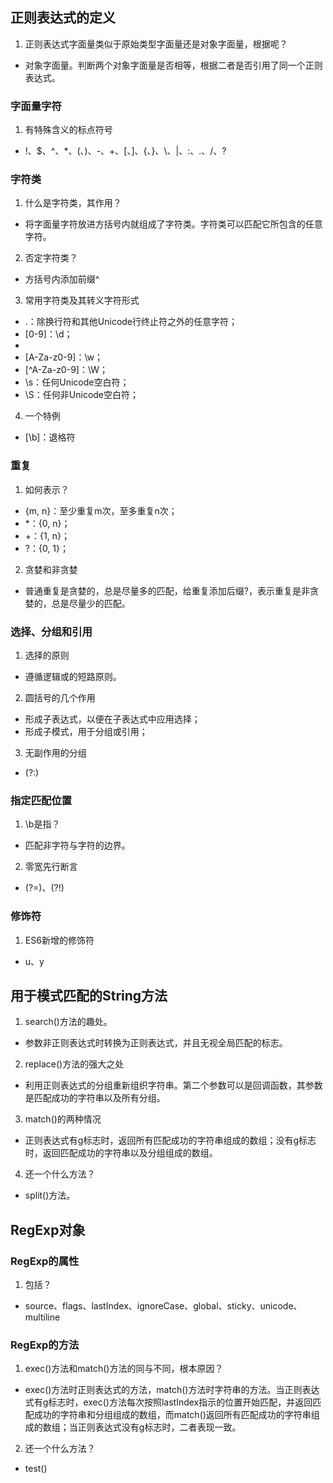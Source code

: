 ## 正则表达式的定义
1. 正则表达式字面量类似于原始类型字面量还是对象字面量，根据呢？
- 对象字面量。判断两个对象字面量是否相等，根据二者是否引用了同一个正则表达式。
### 字面量字符
1. 有特殊含义的标点符号
- !、$、^、*、(、)、-、+、[、]、{、}、\、|、:、.、/、?
### 字符类
1. 什么是字符类，其作用？
- 将字面量字符放进方括号内就组成了字符类。字符类可以匹配它所包含的任意字符。
2. 否定字符类？
- 方括号内添加前缀^
3. 常用字符类及其转义字符形式
* .：除换行符和其他Unicode行终止符之外的任意字符；
* [0-9]：\d；
* [^0-9]: \D；
* [A-Za-z0-9]：\w；
* [^A-Za-z0-9]：\W；
* \s：任何Unicode空白符；
* \S：任何非Unicode空白符；
4. 一个特例
- [\b]：退格符
### 重复
1. 如何表示？
* {m, n}：至少重复m次，至多重复n次；
* *：{0, n}；
* +：{1, n}；
* ?：{0, 1}；
2. 贪婪和非贪婪
* 普通重复是贪婪的，总是尽量多的匹配，给重复添加后缀?，表示重复是非贪婪的，总是尽量少的匹配。
### 选择、分组和引用
1. 选择的原则
- 遵循逻辑或的短路原则。
2. 圆括号的几个作用
* 形成子表达式，以便在子表达式中应用选择；
* 形成子模式，用于分组或引用；
3. 无副作用的分组
- (?:)
### 指定匹配位置
1. \b是指？
- 匹配非字符与字符的边界。
2. 零宽先行断言
- (?=)、(?!)
### 修饰符
1. ES6新增的修饰符
- u、y
## 用于模式匹配的String方法
1. search()方法的趣处。
- 参数非正则表达式时转换为正则表达式，并且无视全局匹配的标志。
2. replace()方法的强大之处
- 利用正则表达式的分组重新组织字符串。第二个参数可以是回调函数，其参数是匹配成功的字符串以及所有分组。
3. match()的两种情况
- 正则表达式有g标志时，返回所有匹配成功的字符串组成的数组；没有g标志时，返回匹配成功的字符串以及分组组成的数组。
4. 还一个什么方法？
- split()方法。
## RegExp对象
### RegExp的属性
1. 包括？
- source、flags、lastIndex、ignoreCase、global、sticky、unicode、multiline
### RegExp的方法
1. exec()方法和match()方法的同与不同，根本原因？
- exec()方法时正则表达式的方法，match()方法时字符串的方法。当正则表达式有g标志时，exec()方法每次按照lastIndex指示的位置开始匹配，并返回匹配成功的字符串和分组组成的数组，而match()返回所有匹配成功的字符串组成的数组；当正则表达式没有g标志时，二者表现一致。
2. 还一个什么方法？
- test()